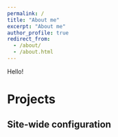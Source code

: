 ```yaml
---
permalink: /
title: "About me"
excerpt: "About me"
author_profile: true
redirect_from: 
  - /about/
  - /about.html
---
```

Hello! 

Projects
======


Site-wide configuration
------

